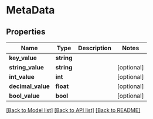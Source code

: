 # MetaData

## Properties
Name | Type | Description | Notes
------------ | ------------- | ------------- | -------------
**key_value** | **string** |  | 
**string_value** | **string** |  | [optional] 
**int_value** | **int** |  | [optional] 
**decimal_value** | **float** |  | [optional] 
**bool_value** | **bool** |  | [optional] 

[[Back to Model list]](../README.md#documentation-for-models) [[Back to API list]](../README.md#documentation-for-api-endpoints) [[Back to README]](../README.md)


